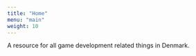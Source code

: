 ```yaml
---
title: "Home"
menu: "main"
weight: 10
---
```


A resource for all game development related things in Denmark.